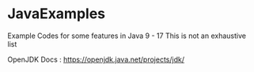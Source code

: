 # JavaExamples

Example Codes for some features in Java  9 - 17
This is not an exhaustive list

OpenJDK Docs : https://openjdk.java.net/projects/jdk/